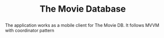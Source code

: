 # <p align="center">The Movie Database</p>

The application works as a mobile client for The Movie DB. It follows MVVM with coordinator pattern


